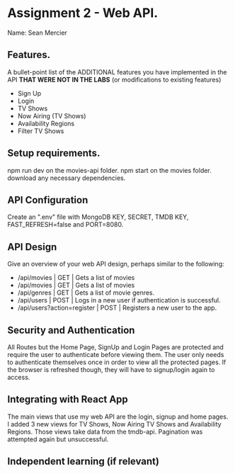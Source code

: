 # Assignment 2 - Web API.

Name: Sean Mercier

## Features.

A bullet-point list of the ADDITIONAL features you have implemented in the API **THAT WERE NOT IN THE LABS** (or modifications to existing features)
 
 + Sign Up
 + Login 
 + TV Shows
 + Now Airing (TV Shows)
 + Availability Regions
 + Filter TV Shows

## Setup requirements.

npm run dev on the movies-api folder.
npm start on the movies folder.
download any necessary dependencies.

## API Configuration

Create an ".env" file with MongoDB KEY, SECRET, TMDB KEY, FAST_REFRESH=false and PORT=8080.

## API Design
Give an overview of your web API design, perhaps similar to the following: 

- /api/movies | GET | Gets a list of movies 
- /api/movies | GET | Gets a list of movies 
- /api/genres | GET | Gets a list of movie genres.
- /api/users | POST | Logs in a new user if authentication is successful.
- /api/users?action=register | POST | Registers a new user to the app.

## Security and Authentication

All Routes but the Home Page, SignUp and Login Pages are protected and require the user to authenticate before viewing them. The user only needs to authenticate themselves once in order to view all the protected pages. If the browser is refreshed though, they will have to signup/login again to access.

## Integrating with React App

The main views that use my web API are the login, signup and home pages. I added 3 new views for TV Shows, Now Airing TV Shows and Availability Regions. Those views take data from the tmdb-api. Pagination was attempted again but unsuccessful.

## Independent learning (if relevant)

